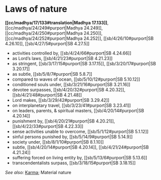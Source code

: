 # Laws of nature

**[[cc/madhya/17/133#translation|Madhya 17.133]]**, [[cc/madhya/24/249#purport|Madhya 24.249]], [[cc/madhya/24/250#purport|Madhya 24.250]], [[cc/madhya/24/252#purport|Madhya 24.252]], [[sb/4/26/10#purport|SB 4.26.10]], [[sb/4/27/5#purport|SB 4.27.5]]

* activities controlled by, [[sb/4/24/66#purport|SB 4.24.66]]
* as Lord’s laws, [[sb/4/21/23#purport|SB 4.21.23]]
* as stringent, [[sb/3/17/15#purport|SB 3.17.15]], [[sb/3/20/17#purport|SB 3.20.17]]
* as subtle, [[sb/5/8/7#purport|SB 5.8.7]]
* compared to waves of ocean, [[sb/5/10/12#purport|SB 5.10.12]]
* conditioned souls under, [[sb/3/21/16#purport|SB 3.21.16]]
* devotee surpasses, [[sb/4/20/32#purport|SB 4.20.32]], [[sb/4/21/48#purport|SB 4.21.48]]
* Lord makes, [[sb/3/29/42#purport|SB 3.29.42]]
* on interplanetary travel, [[sb/3/23/41#purport|SB 3.23.41]]
* on leaders, parents, & spiritual masters, [[sb/4/20/14#purport|SB 4.20.14]]
* punishment by, [[sb/4/20/21#purport|SB 4.20.21]], [[sb/4/22/33#purport|SB 4.22.33]]
* sense activities unable to overcome, [[sb/5/1/12#purport|SB 5.1.12]]
* sinful persons punished by, [[sb/5/14/9#purport|SB 5.14.9]]
* society under, [[sb/8/1/10#purport|SB 8.1.10]]
* subtle, [[sb/4/20/14#purport|SB 4.20.14]], [[sb/4/21/24#purport|SB 4.21.24]]
* suffering forced on living entity by, [[sb/5/13/6#purport|SB 5.13.6]]
* transcendentalists surpass, [[sb/3/18/15#purport|SB 3.18.15]]

*See also:* [Karma](entries/karma.md); Material nature
